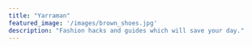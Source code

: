 ```yaml
---
title: "Yarraman"
featured_image: '/images/brown_shoes.jpg'
description: "Fashion hacks and guides which will save your day."
---
```

